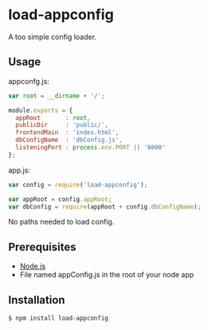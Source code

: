 # load-appconfig

  A too simple config loader.

## Usage
appconfg.js:
```js
var root = __dirname + '/';

module.exports = {
  appRoot       : root,
  publicDir     : 'public/',
  frontendMain  : 'index.html',
  dbConfigName  : 'dbConfig.js',
  listeningPort : process.env.PORT || '8000'
};
```

app.js:
```js
var config = require('load-appconfig');

var appRoot = config.appRoot;
var dbConfig = require(appRoot + config.dbConfigName);
```

No paths needed to load config.

## Prerequisites
* [Node.js](https://nodejs.org)
* File named appConfig.js in the root of your node app

## Installation

```bash
$ npm install load-appconfig
```

